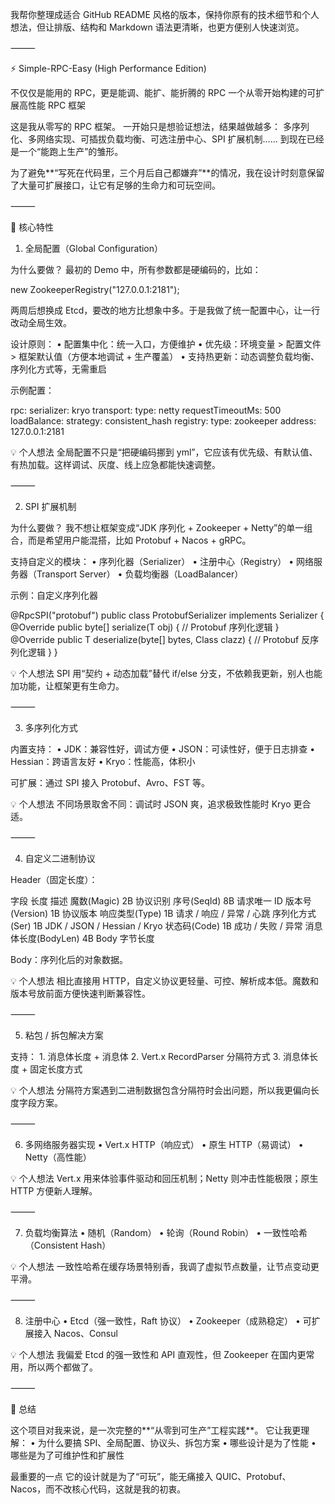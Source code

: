 我帮你整理成适合 GitHub README 风格的版本，保持你原有的技术细节和个人想法，但让排版、结构和 Markdown 语法更清晰，也更方便别人快速浏览。

⸻

⚡ Simple-RPC-Easy (High Performance Edition)

不仅仅是能用的 RPC，更是能调、能扩、能折腾的 RPC
一个从零开始构建的可扩展高性能 RPC 框架

这是我从零写的 RPC 框架。
一开始只是想验证想法，结果越做越多：
多序列化、多网络实现、可插拔负载均衡、可选注册中心、SPI 扩展机制……
到现在已经是一个“能跑上生产”的雏形。

为了避免**“写死在代码里，三个月后自己都嫌弃”**的情况，我在设计时刻意保留了大量可扩展接口，让它有足够的生命力和可玩空间。

⸻

🚀 核心特性

1. 全局配置（Global Configuration）

为什么要做？
最初的 Demo 中，所有参数都是硬编码的，比如：

new ZookeeperRegistry("127.0.0.1:2181");

两周后想换成 Etcd，要改的地方比想象中多。于是我做了统一配置中心，让一行改动全局生效。

设计原则：
	•	配置集中化：统一入口，方便维护
	•	优先级：环境变量 > 配置文件 > 框架默认值（方便本地调试 + 生产覆盖）
	•	支持热更新：动态调整负载均衡、序列化方式等，无需重启

示例配置：

rpc:
  serializer: kryo
  transport:
    type: netty
    requestTimeoutMs: 500
  loadBalance:
    strategy: consistent_hash
  registry:
    type: zookeeper
    address: 127.0.0.1:2181

💡 个人想法
全局配置不只是“把硬编码挪到 yml”，它应该有优先级、有默认值、有热加载。这样调试、灰度、线上应急都能快速调整。

⸻

2. SPI 扩展机制

为什么要做？
我不想让框架变成“JDK 序列化 + Zookeeper + Netty”的单一组合，而是希望用户能混搭，比如 Protobuf + Nacos + gRPC。

支持自定义的模块：
	•	序列化器（Serializer）
	•	注册中心（Registry）
	•	网络服务器（Transport Server）
	•	负载均衡器（LoadBalancer）

示例：自定义序列化器

@RpcSPI("protobuf")
public class ProtobufSerializer implements Serializer {
    @Override
    public <T> byte[] serialize(T obj) {
        // Protobuf 序列化逻辑
    }
    @Override
    public <T> T deserialize(byte[] bytes, Class<T> clazz) {
        // Protobuf 反序列化逻辑
    }
}

💡 个人想法
SPI 用“契约 + 动态加载”替代 if/else 分支，不依赖我更新，别人也能加功能，让框架更有生命力。

⸻

3. 多序列化方式

内置支持：
	•	JDK：兼容性好，调试方便
	•	JSON：可读性好，便于日志排查
	•	Hessian：跨语言友好
	•	Kryo：性能高，体积小

可扩展：通过 SPI 接入 Protobuf、Avro、FST 等。

💡 个人想法
不同场景取舍不同：调试时 JSON 爽，追求极致性能时 Kryo 更合适。

⸻

4. 自定义二进制协议

Header（固定长度）：

字段	长度	描述
魔数(Magic)	2B	协议识别
序号(SeqId)	8B	请求唯一 ID
版本号(Version)	1B	协议版本
响应类型(Type)	1B	请求 / 响应 / 异常 / 心跳
序列化方式(Ser)	1B	JDK / JSON / Hessian / Kryo
状态码(Code)	1B	成功 / 失败 / 异常
消息体长度(BodyLen)	4B	Body 字节长度

Body：序列化后的对象数据。

💡 个人想法
相比直接用 HTTP，自定义协议更轻量、可控、解析成本低。魔数和版本号放前面方便快速判断兼容性。

⸻

5. 粘包 / 拆包解决方案

支持：
	1.	消息体长度 + 消息体
	2.	Vert.x RecordParser 分隔符方式
	3.	消息体长度 + 固定长度方式

💡 个人想法
分隔符方案遇到二进制数据包含分隔符时会出问题，所以我更偏向长度字段方案。

⸻

6. 多网络服务器实现
	•	Vert.x HTTP（响应式）
	•	原生 HTTP（易调试）
	•	Netty（高性能）

💡 个人想法
Vert.x 用来体验事件驱动和回压机制；Netty 则冲击性能极限；原生 HTTP 方便新人理解。

⸻

7. 负载均衡算法
	•	随机（Random）
	•	轮询（Round Robin）
	•	一致性哈希（Consistent Hash）

💡 个人想法
一致性哈希在缓存场景特别香，我调了虚拟节点数量，让节点变动更平滑。

⸻

8. 注册中心
	•	Etcd（强一致性，Raft 协议）
	•	Zookeeper（成熟稳定）
	•	可扩展接入 Nacos、Consul

💡 个人想法
我偏爱 Etcd 的强一致性和 API 直观性，但 Zookeeper 在国内更常用，所以两个都做了。

⸻

📖 总结

这个项目对我来说，是一次完整的**“从零到可生产”工程实践**。
它让我更理解：
	•	为什么要搞 SPI、全局配置、协议头、拆包方案
	•	哪些设计是为了性能
	•	哪些是为了可维护性和扩展性

最重要的一点
它的设计就是为了“可玩”，能无痛接入 QUIC、Protobuf、Nacos，而不改核心代码，这就是我的初衷。

